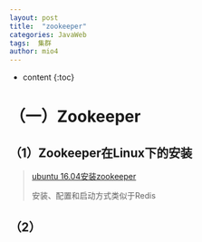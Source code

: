 ```yaml
---
layout: post
title:  "zookeeper"
categories: JavaWeb
tags:  集群
author: mio4
---
```


* content
{:toc}






# （一）Zookeeper

## （1）Zookeeper在Linux下的安装

>  [ubuntu 16.04安装zookeeper](https://blog.csdn.net/u011404265/article/details/72869920)
>
> 安装、配置和启动方式类似于Redis

## （2）



















